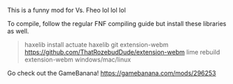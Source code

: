 This is a funny mod for Vs. Fheo lol lol lol

To compile, follow the regular FNF compiling guide but install these libraries as well.
>haxelib install actuate
>haxelib git extension-webm https://github.com/ThatRozebudDude/extension-webm
>lime rebuild extension-webm windows/mac/linux

Go check out the GameBanana!
https://gamebanana.com/mods/296253
